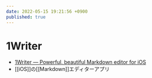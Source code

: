 ```yaml
---
date: 2022-05-15 19:21:56 +0900
published: true
---
```


# 1Writer

- [1Writer — Powerful, beautiful Markdown editor for iOS](https://1writerapp.com/)
- [[iOS]]の[[Markdown]]エディターアプリ
